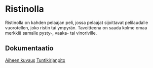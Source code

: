 # Ristinolla
Ristinolla on kahden pelaajan peli, jossa pelaajat sijoittavat pelilaudalle vuorotellen, joko ristin tai ympyrän. Tavoitteena on saada kolme omaa merkkiä samalle pysty-, vaaka- tai vinoriville.

## Dokumentaatio
[Aiheen kuvaus](dokumentaatio/aiheenKuvausJaRakenne.md)
[Tuntikirjanpito](tuntikirjanpito.md)
